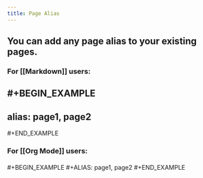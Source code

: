 ```yaml
---
title: Page Alias
---
```


## You can add any page alias to your existing pages.
### For [[Markdown]] users:
####
#+BEGIN_EXAMPLE
---
alias: page1, page2
---
#+END_EXAMPLE
### For [[Org Mode]] users:
####
#+BEGIN_EXAMPLE
#+ALIAS: page1, page2
#+END_EXAMPLE
